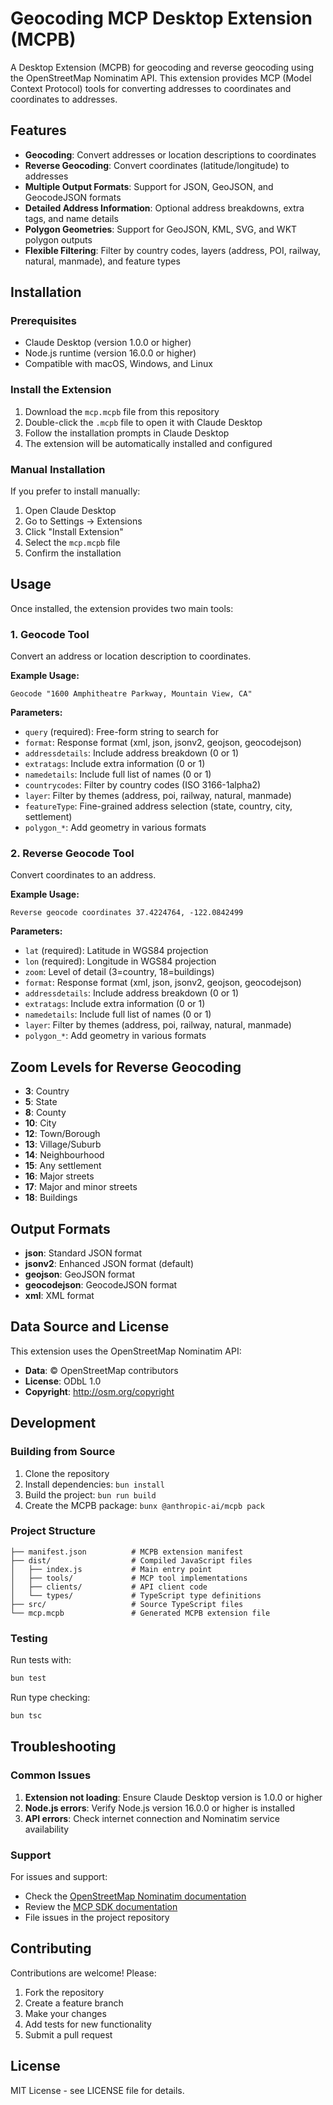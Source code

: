 # Geocoding MCP Desktop Extension (MCPB)

A Desktop Extension (MCPB) for geocoding and reverse geocoding using the OpenStreetMap Nominatim API. This extension provides MCP (Model Context Protocol) tools for converting addresses to coordinates and coordinates to addresses.

## Features

- **Geocoding**: Convert addresses or location descriptions to coordinates
- **Reverse Geocoding**: Convert coordinates (latitude/longitude) to addresses
- **Multiple Output Formats**: Support for JSON, GeoJSON, and GeocodeJSON formats
- **Detailed Address Information**: Optional address breakdowns, extra tags, and name details
- **Polygon Geometries**: Support for GeoJSON, KML, SVG, and WKT polygon outputs
- **Flexible Filtering**: Filter by country codes, layers (address, POI, railway, natural, manmade), and feature types

## Installation

### Prerequisites

- Claude Desktop (version 1.0.0 or higher)
- Node.js runtime (version 16.0.0 or higher)
- Compatible with macOS, Windows, and Linux

### Install the Extension

1. Download the `mcp.mcpb` file from this repository
2. Double-click the `.mcpb` file to open it with Claude Desktop
3. Follow the installation prompts in Claude Desktop
4. The extension will be automatically installed and configured

### Manual Installation

If you prefer to install manually:

1. Open Claude Desktop
2. Go to Settings → Extensions
3. Click "Install Extension"
4. Select the `mcp.mcpb` file
5. Confirm the installation

## Usage

Once installed, the extension provides two main tools:

### 1. Geocode Tool

Convert an address or location description to coordinates.

**Example Usage:**
```
Geocode "1600 Amphitheatre Parkway, Mountain View, CA"
```

**Parameters:**
- `query` (required): Free-form string to search for
- `format`: Response format (xml, json, jsonv2, geojson, geocodejson)
- `addressdetails`: Include address breakdown (0 or 1)
- `extratags`: Include extra information (0 or 1)
- `namedetails`: Include full list of names (0 or 1)
- `countrycodes`: Filter by country codes (ISO 3166-1alpha2)
- `layer`: Filter by themes (address, poi, railway, natural, manmade)
- `featureType`: Fine-grained address selection (state, country, city, settlement)
- `polygon_*`: Add geometry in various formats

### 2. Reverse Geocode Tool

Convert coordinates to an address.

**Example Usage:**
```
Reverse geocode coordinates 37.4224764, -122.0842499
```

**Parameters:**
- `lat` (required): Latitude in WGS84 projection
- `lon` (required): Longitude in WGS84 projection
- `zoom`: Level of detail (3=country, 18=buildings)
- `format`: Response format (xml, json, jsonv2, geojson, geocodejson)
- `addressdetails`: Include address breakdown (0 or 1)
- `extratags`: Include extra information (0 or 1)
- `namedetails`: Include full list of names (0 or 1)
- `layer`: Filter by themes (address, poi, railway, natural, manmade)
- `polygon_*`: Add geometry in various formats

## Zoom Levels for Reverse Geocoding

- **3**: Country
- **5**: State
- **8**: County
- **10**: City
- **12**: Town/Borough
- **13**: Village/Suburb
- **14**: Neighbourhood
- **15**: Any settlement
- **16**: Major streets
- **17**: Major and minor streets
- **18**: Buildings

## Output Formats

- **json**: Standard JSON format
- **jsonv2**: Enhanced JSON format (default)
- **geojson**: GeoJSON format
- **geocodejson**: GeocodeJSON format
- **xml**: XML format

## Data Source and License

This extension uses the OpenStreetMap Nominatim API:
- **Data**: © OpenStreetMap contributors
- **License**: ODbL 1.0
- **Copyright**: http://osm.org/copyright

## Development

### Building from Source

1. Clone the repository
2. Install dependencies: `bun install`
3. Build the project: `bun run build`
4. Create the MCPB package: `bunx @anthropic-ai/mcpb pack`

### Project Structure

```
├── manifest.json          # MCPB extension manifest
├── dist/                  # Compiled JavaScript files
│   ├── index.js           # Main entry point
│   ├── tools/             # MCP tool implementations
│   ├── clients/           # API client code
│   └── types/             # TypeScript type definitions
├── src/                   # Source TypeScript files
└── mcp.mcpb               # Generated MCPB extension file
```

### Testing

Run tests with:
```bash
bun test
```

Run type checking:
```bash
bun tsc
```

## Troubleshooting

### Common Issues

1. **Extension not loading**: Ensure Claude Desktop version is 1.0.0 or higher
2. **Node.js errors**: Verify Node.js version 16.0.0 or higher is installed
3. **API errors**: Check internet connection and Nominatim service availability

### Support

For issues and support:
- Check the [OpenStreetMap Nominatim documentation](https://nominatim.org/release-docs/latest/api/)
- Review the [MCP SDK documentation](https://github.com/modelcontextprotocol/typescript-sdk)
- File issues in the project repository

## Contributing

Contributions are welcome! Please:
1. Fork the repository
2. Create a feature branch
3. Make your changes
4. Add tests for new functionality
5. Submit a pull request

## License

MIT License - see LICENSE file for details.
